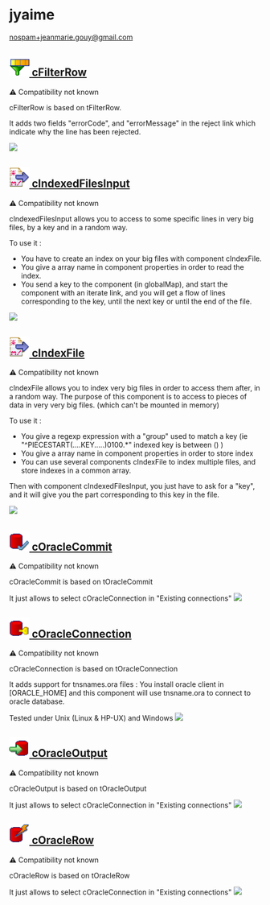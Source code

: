 # jyaime
  <nospam+jeanmarie.gouy@gmail.com>

## <a href='./components/cFilterRow/readme.md'><img src='./components/cFilterRow/logo.jpg' width='40' height='40'> cFilterRow</a>
 :warning: Compatibility not known

cFilterRow is based on tFilterRow.

It adds two fields "errorCode", and "errorMessage" in the reject link which indicate why the line has been rejected.



<img src='./components/cFilterRow/sample.jpg'>

## <a href='./components/cIndexedFilesInput/readme.md'><img src='./components/cIndexedFilesInput/logo.jpg' width='40' height='40'> cIndexedFilesInput</a>
 :warning: Compatibility not known

cIndexedFilesInput allows you to access to some specific lines in very big files, by a key and in a random way.

To use it :
- You have to create an index on your big files with component cIndexFile.
- You give a array name in component properties in order to read the index.
- You send a key to the component (in globalMap), and start the component with an iterate link, and you will get a flow of lines corresponding to the key, until the next key or until the end of the file.



<img src='./components/cIndexedFilesInput/sample.jpg'>

## <a href='./components/cIndexFile/readme.md'><img src='./components/cIndexFile/logo.jpg' width='40' height='40'> cIndexFile</a>
 :warning: Compatibility not known

cIndexFile allows you to index very big files in order to access them after, in a random way.
The purpose of this component is to access to pieces of data in very very big files. (which can't be mounted in memory)

To use it :
- You give a regexp expression with a "group" used to match a key (ie "^PIECESTART(....KEY.....)0100.*" indexed key is between () )
- You give a array name in component properties in order to store index 
- You can use several components cIndexFile to index multiple files, and store indexes in a common array.

Then with component cIndexedFilesInput, you just have to ask for a "key", and it will give you the part corresponding to this key in the file.



<img src='./components/cIndexFile/sample.jpg'>

## <a href='./components/cOracleCommit/readme.md'><img src='./components/cOracleCommit/logo.jpg' width='40' height='40'> cOracleCommit</a>
 :warning: Compatibility not known

cOracleCommit is based on tOracleCommit

It just allows to select cOracleConnection in "Existing connections"
<img src='./components/cOracleCommit/sample.jpg'>

## <a href='./components/cOracleConnection/readme.md'><img src='./components/cOracleConnection/logo.jpg' width='40' height='40'> cOracleConnection</a>
 :warning: Compatibility not known

cOracleConnection is based on tOracleConnection

It adds support for tnsnames.ora files :
You install oracle client in [ORACLE_HOME] and this component will use tnsname.ora to connect to oracle database.

Tested under Unix (Linux & HP-UX) and Windows
<img src='./components/cOracleConnection/sample.jpg'>

## <a href='./components/cOracleOutput/readme.md'><img src='./components/cOracleOutput/logo.jpg' width='40' height='40'> cOracleOutput</a>
 :warning: Compatibility not known

cOracleOutput is based on tOracleOutput

It just allows to select cOracleConnection in "Existing connections"
<img src='./components/cOracleOutput/sample.jpg'>

## <a href='./components/cOracleRow/readme.md'><img src='./components/cOracleRow/logo.jpg' width='40' height='40'> cOracleRow</a>
 :warning: Compatibility not known

cOracleRow is based on tOracleRow

It just allows to select cOracleConnection in "Existing connections"
<img src='./components/cOracleRow/sample.jpg'>
